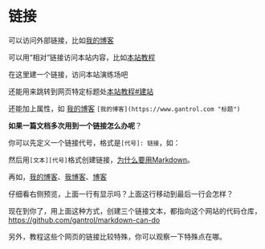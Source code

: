 # 链接

可以访问外部链接，比如[我的博客](https://www.gantrol.com)

可以用“相对”链接访问本站内容，比如[本站教程](/zh/guide/)

在这里建一个链接，访问本站演练场吧

还能用来跳转到网页特定标题处[本站教程#建站](/zh/guide/#建站)

还能加上属性，如 [我的博客](https://www.gantrol.com "标题")  `[我的博客](https://www.gantrol.com "标题")`

**如果一篇文档多次用到一个链接怎么办呢**？

你可以先定义一个链接代号，格式是`[代号]: 链接`，如：

[why]: /zh/guide/why "为何 Markdown？"

然后用`[文本][代号]`格式创建链接，[为什么要用Markdown][why]。

再如，[我的博客][ABC]、[我博客][ABC]、[博客][ABC]

[ABC]: https://www.gantrol.com

仔细看右侧预览，上面一行有显示吗？上面这行移动到最后一行会怎样？

现在到你了，用上面这种方式，创建三个链接文本，都指向这个网站的代码仓库，https://github.com/gantrol/markdown-can-do

另外，教程这些个网页的链接比较特殊，你可以观察一下特殊点在哪。

